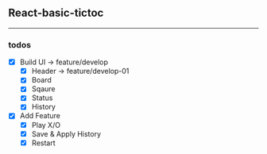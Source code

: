 ## React-basic-tictoc

---

### todos

- [x] Build UI -> feature/develop
  - [x] Header -> feature/develop-01
  - [x] Board
  - [x] Sqaure
  - [x] Status
  - [x] History
- [x] Add Feature
  - [x] Play X/O
  - [x] Save & Apply History
  - [x] Restart
